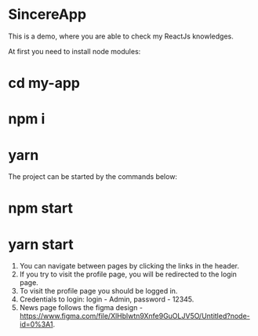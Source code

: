 # SincereApp

This is a demo, where you are able to check my ReactJs knowledges.

At first you need to install node modules: 
# cd my-app
# npm i
# yarn

The project can be started by the commands below:
# npm start
# yarn start

1. You can navigate between pages by clicking the links in the header.
2. If you try to visit the profile page, you will be redirected to the login page.
3. To visit the profile page you should be logged in.
4. Credentials to login: login - Admin, password - 12345.
5. News page follows the figma design - https://www.figma.com/file/XlHblwtn9Xnfe9GuOLJV5O/Untitled?node-id=0%3A1.
